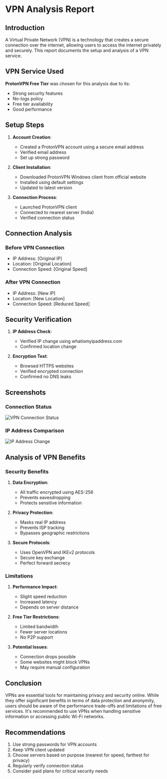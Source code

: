 # VPN Analysis Report

## Introduction
A Virtual Private Network (VPN) is a technology that creates a secure connection over the internet, allowing users to access the internet privately and securely. This report documents the setup and analysis of a VPN service.

## VPN Service Used
**ProtonVPN Free Tier** was chosen for this analysis due to its:
- Strong security features
- No-logs policy
- Free tier availability
- Good performance

## Setup Steps
1. **Account Creation**:
   - Created a ProtonVPN account using a secure email address
   - Verified email address
   - Set up strong password

2. **Client Installation**:
   - Downloaded ProtonVPN Windows client from official website
   - Installed using default settings
   - Updated to latest version

3. **Connection Process**:
   - Launched ProtonVPN client
   - Connected to nearest server (India)
   - Verified connection status

## Connection Analysis

### Before VPN Connection
- IP Address: [Original IP]
- Location: [Original Location]
- Connection Speed: [Original Speed]

### After VPN Connection
- IP Address: [New IP]
- Location: [New Location]
- Connection Speed: [Reduced Speed]

## Security Verification
1. **IP Address Check**:
   - Verified IP change using whatismyipaddress.com
   - Confirmed location change

2. **Encryption Test**:
   - Browsed HTTPS websites
   - Verified encrypted connection
   - Confirmed no DNS leaks

## Screenshots

### Connection Status
![VPN Connection Status](connection_status.png)

### IP Address Comparison
![IP Address Change](ip_comparison.png)

## Analysis of VPN Benefits

### Security Benefits
1. **Data Encryption**:
   - All traffic encrypted using AES-256
   - Prevents eavesdropping
   - Protects sensitive information

2. **Privacy Protection**:
   - Masks real IP address
   - Prevents ISP tracking
   - Bypasses geographic restrictions

3. **Secure Protocols**:
   - Uses OpenVPN and IKEv2 protocols
   - Secure key exchange
   - Perfect forward secrecy

### Limitations
1. **Performance Impact**:
   - Slight speed reduction
   - Increased latency
   - Depends on server distance

2. **Free Tier Restrictions**:
   - Limited bandwidth
   - Fewer server locations
   - No P2P support

3. **Potential Issues**:
   - Connection drops possible
   - Some websites might block VPNs
   - May require manual configuration

## Conclusion
VPNs are essential tools for maintaining privacy and security online. While they offer significant benefits in terms of data protection and anonymity, users should be aware of the performance trade-offs and limitations of free services. It's recommended to use VPNs when handling sensitive information or accessing public Wi-Fi networks.

## Recommendations
1. Use strong passwords for VPN accounts
2. Keep VPN client updated
3. Choose servers based on purpose (nearest for speed, farthest for privacy)
4. Regularly verify connection status
5. Consider paid plans for critical security needs
